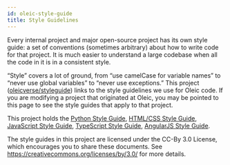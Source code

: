 ```yaml
---
id: oleic-style-guide
title: Style Guidelines
---
```


Every internal project and major open-source project has its own style guide: a set of conventions (sometimes arbitrary) about how to write code for that project. It is much easier to understand a large codebase when all the code in it is in a consistent style.

“Style” covers a lot of ground, from “use camelCase for variable names” to “never use global variables” to “never use exceptions.” This project ([oleicverse/styleguide](#)) links to the style guidelines we use for Oleic code. If you are modifying a project that originated at Oleic, you may be pointed to this page to see the style guides that apply to that project.

This project holds the [Python Style Guide](#), [HTML/CSS Style Guide](#), [JavaScript Style Guide](#), [TypeScript Style Guide](#), [AngularJS Style Guide](#). 

The style guides in this project are licensed under the CC-By 3.0 License, which encourages you to share these documents. See https://creativecommons.org/licenses/by/3.0/ for more details.
